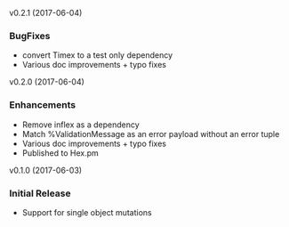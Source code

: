 
v0.2.1 (2017-06-04)

### BugFixes

  * convert Timex to a test only dependency
  * Various doc improvements + typo fixes

v0.2.0 (2017-06-04)

### Enhancements

  * Remove inflex as a dependency
  * Match %ValidationMessage as an error payload without an error tuple
  * Various doc improvements + typo fixes
  * Published to Hex.pm


v0.1.0 (2017-06-03)

### Initial Release

  * Support for single object mutations
